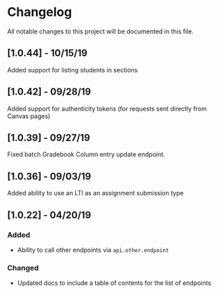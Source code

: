 # Changelog

All notable changes to this project will be documented in this file.

## [1.0.44] - 10/15/19

Added support for listing students in sections

## [1.0.42] - 09/28/19

Added support for authenticity tokens (for requests sent directly from Canvas pages)

## [1.0.39] - 09/27/19

Fixed batch Gradebook Column entry update endpoint.

## [1.0.36] - 09/03/19

Added ability to use an LTI as an assignment submission type

## [1.0.22] - 04/20/19

### Added
- Ability to call other endpoints via `api.other.endpoint`

### Changed
- Updated docs to include a table of contents for the list of endpoints
